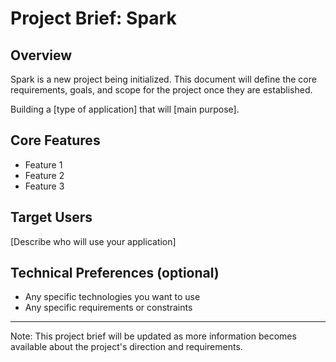# Project Brief: Spark

## Overview

Spark is a new project being initialized. This document will define the core requirements, goals, and scope for the project once they are established.

Building a [type of application] that will [main purpose].

## Core Features

- Feature 1
- Feature 2
- Feature 3

## Target Users

[Describe who will use your application]

## Technical Preferences (optional)

- Any specific technologies you want to use
- Any specific requirements or constraints

<!-- ## Core Requirements

_To be defined_

## Goals

_To be defined_

## Project Scope

_To be defined_

## Timeline

_To be defined_

## Key Stakeholders

_To be defined_

## Success Metrics

_To be defined_
-->

---

Note: This project brief will be updated as more information becomes available about the project's direction and requirements.
